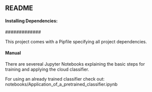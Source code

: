 ## README 

#### Installing Dependencies:
#############

This project comes with a Pipfile specifying all project dependencies.

#### Manual

There are severeal Jupyter Notebooks explaining the basic steps for training and applying the cloud classifier.

For using an already trained classifier check out:
    notebooks/Application_of_a_pretrained_classifier.ipynb